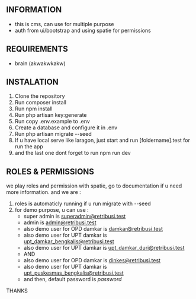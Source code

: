 ## INFORMATION

-   this is cms, can use for multiple purpose
-   auth from ui/bootstrap and using spatie for permissions

## REQUIREMENTS

-   brain (akwakwkakw)

## INSTALATION

1. Clone the repository
2. Run composer install
3. Run npm install
4. Run php artisan key:generate
5. Run copy .env.example to .env
6. Create a database and configure it in .env
7. Run php artisan migrate --seed
8. If u have local serve like laragon, just start and run [foldername].test for run the app
9. and the last one dont forget to run npm run dev

## ROLES & PERMISSIONS

we play roles and permission with spatie, go to documentation if u need more information.
and we are :

1. roles is automaticly running if u run migrate with --seed
2. for demo purpose, u can use :
    - super admin is superadmin@retribusi.test
    - admin is admin@retribusi.test
    - also demo user for OPD damkar is damkar@retribusi.test
    - also demo user for UPT damkar is upt_damkar_bengkalis@retribusi.test
    - also demo user for UPT damkar is upt_damkar_duri@retribusi.test
    - AND
    - also demo user for OPD damkar is dinkes@retribusi.test
    - also demo user for UPT damkar is upt_puskesmas_bengkalis@retribusi.test
    - and then, default password is _password_

THANKS